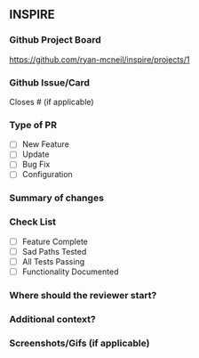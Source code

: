 ## INSPIRE

### Github Project Board

https://github.com/ryan-mcneil/inspire/projects/1

### Github Issue/Card #
Closes # (if applicable)

### Type of PR
- [ ] New Feature
- [ ] Update
- [ ] Bug Fix
- [ ] Configuration

### Summary of changes


### Check List
- [ ] Feature Complete
- [ ] Sad Paths Tested
- [ ] All Tests Passing
- [ ] Functionality Documented

### Where should the reviewer start?


### Additional context?


### Screenshots/Gifs (if applicable)

